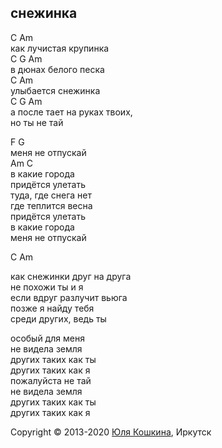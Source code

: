 ## снежинкa

С Am  
как лучистая крупинка   
C G Am  
в дюнах белого песка   
C Am   
улыбается снежинка  
C G Am  
а после тает на руках твоих,    
но ты не тай  

F G   
меня не отпускай  
Am C    
в какие города  
придётся улетать  
туда, где снега нет  
где теплится весна  
придётся улетать  
в какие города  
меня не отпускай  

C Am  

как снежинки друг на друга  
не похожи ты и я  
если вдруг разлучит вьюга  
позже я найду тебя  
среди других, ведь ты  

особый для меня  
не видела земля  
других таких как ты  
других таких как я  
пожалуйста не тай  
не видела земля  
других таких как ты  
других таких как я  

Copyright © 2013-2020 [Юля Кошкина](https://vk.com/koshkamoroshka), Иркутск

